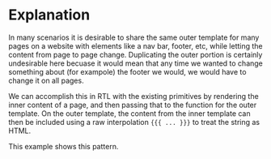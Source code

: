 # Explanation

In many scenarios it is desirable to share the same outer template for many pages on a website with elements like a nav bar, footer, etc, while letting the content from page to page change. Duplicating the outer portion is certainly undesirable here becuase it would mean that any time we wanted to change something about (for exampole) the footer we would, we would have to change it on all pages.

We can accomplish this in RTL with the existing primitives by rendering the inner content of a page, and then passing that to the function for the outer template. On the outer template, the content from the inner template can then be included using a raw interpolation `{{{ ... }}}` to treat the string as HTML.

This example shows this pattern.
